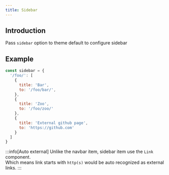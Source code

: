 ```yaml
---
title: Sidebar
---
```


## Introduction

Pass `sidebar` option to theme default to configure sidebar

## Example

```js
const sidebar = {
  '/foo/': [
    {
      title: 'Bar',
      to: '/foo/bar/',
    },
    {
      title: 'Zoo',
      to: '/foo/zoo/'
    },
    {
      title: 'External github page',
      to: 'https://github.com'
    }
  ]
}
```

:::info[Auto external]
Unlike the navbar item, sidebar item use the `Link` component.  
Which means link starts with `http(s)` would be auto recognized as external links.
:::